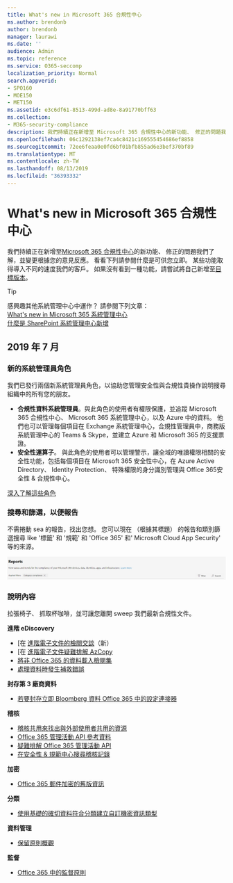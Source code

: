 ```yaml
---
title: What's new in Microsoft 365 合規性中心
ms.author: brendonb
author: brendonb
manager: laurawi
ms.date: ''
audience: Admin
ms.topic: reference
ms.service: O365-seccomp
localization_priority: Normal
search.appverid:
- SPO160
- MOE150
- MET150
ms.assetid: e3c6df61-8513-499d-ad8e-8a91770bff63
ms.collection:
- M365-security-compliance
description: 我們持續正在新增至 Microsoft 365 合規性中心的新功能、 修正的問題我們了解，並變更根據您的意見反應。 了解我們已經被最本月多。
ms.openlocfilehash: 06c1292138ef7ca4c8421c169555454686ef8858
ms.sourcegitcommit: 72ee6feaa0e0fd6bf01bfb855ad6e3bef370bf89
ms.translationtype: MT
ms.contentlocale: zh-TW
ms.lasthandoff: 08/13/2019
ms.locfileid: "36393332"
---
```

# <a name="whats-new-in-the-microsoft-365-compliance-center"></a>What's new in Microsoft 365 合規性中心

我們持續正在新增至[Microsoft 365 合規性中心](microsoft-365-compliance-center.md)的新功能、 修正的問題我們了解，並變更根據您的意見反應。 看看下列請參閱什麼是可供您立即。 某些功能取得導入不同的速度我們的客戶。 如果沒有看到一種功能，請嘗試將自己新增至[目標版本](https://docs.microsoft.com/office365/admin/manage/release-options-in-office-365)。

> [!TIP]
> 感興趣其他系統管理中心中運作？ 請參閱下列文章：<br>[What's new in Microsoft 365 系統管理中心](https://docs.microsoft.com/office365/admin/whats-new-in-preview?view=o365-worldwide)<br>[什麼是 SharePoint 系統管理中心新增](https://docs.microsoft.com/sharepoint/what-s-new-in-admin-center)

## <a name="july-2019"></a>2019 年 7 月

### <a name="new-admin-roles"></a>新的系統管理員角色

我們已發行兩個新系統管理員角色，以協助您管理安全性與合規性貴操作說明搜尋組織中的所有您的朋友。

- **合規性資料系統管理員**。與此角色的使用者有權限保護，並追蹤 Microsoft 365 合規性中心、 Microsoft 365 系統管理中心，以及 Azure 中的資料。 他們也可以管理每個項目在 Exchange 系統管理中心，合規性管理員中，商務版系統管理中心的 Teams & Skype，並建立 Azure 和 Microsoft 365 的支援票證。
- **安全性運算子**。 與此角色的使用者可以管理警示，讓全域的唯讀權限相關的安全性功能，包括每個項目在 Microsoft 365 安全性中心，在 Azure Active Directory、 Identity Protection、 特殊權限的身分識別管理與 Office 365安全性 & 合規性中心。

[深入了解這些角色](https://docs.microsoft.com/office365/securitycompliance/permissions-microsoft-365-compliance-security)

### <a name="search-and-filtering-for-reports"></a>搜尋和篩選，以便報告

不需捲動 sea 的報告，找出您想。 您可以現在 （根據其標題） 的報告和類別篩選搜尋 like '標籤' 和 '規範' 和 'Office 365' 和' Microsoft Cloud App Security' 等的來源。

![報告與套用的篩選器搜尋和篩選按鈕的螢幕擷取畫面](media/mcc_report_filtering.png)

### <a name="help-content"></a>說明內容

拉張椅子、 抓取杯咖啡，並可讓您離開 sweep 我們最新合規性文件。

**進階 eDiscovery**
- [在 [進階電子文件的檢閱交談](compliance20/conversation-review-sets.md)（新）
- [在 [進階電子文件疑難排解 AzCopy](compliance20/troubleshooting-azcopy.md)
- [將非 Office 365 的資料載入檢閱集](compliance20/load-non-office365-data.md)
- [處理資料時發生補救錯誤](compliance20/error-remediation.md)

**封存第 3 廠商資料**
- [若要封存立即 Bloomberg 資料 Office 365 中的設定連接器](archive-instant-bloomberg-data.md)

**稽核**
- [稽核共用來找出與外部使用者共用的資源](use-sharing-auditing.md)
- [Office 365 管理活動 API 參考資料](https://docs.microsoft.com/office/office-365-management-api/office-365-management-activity-api-reference)
- [疑難排解 Office 365 管理活動 API](https://docs.microsoft.com/office/office-365-management-api/troubleshooting-the-office-365-management-activity-api)
- [在安全性 & 規範中心搜尋稽核記錄](search-the-audit-log-in-security-and-compliance.md)

**加密**
- [Office 365 郵件加密的舊版資訊](legacy-information-for-message-encryption.md)

**分類**
- [使用基礎的確切資料符合分類建立自訂機密資訊類型](create-custom-sensitive-information-types-with-exact-data-match-based-classification.md)

**資料管理**
- [保留原則概觀](retention-policies.md)

**監督**
- [Office 365 中的監督原則](supervision-policies.md)